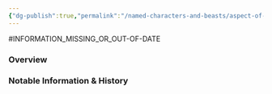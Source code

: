 ```yaml
---
{"dg-publish":true,"permalink":"/named-characters-and-beasts/aspect-of-ebis-daro/","tags":["NPC"],"updated":"2025-04-25T19:05:09.221+01:00"}
---
```


#INFORMATION_MISSING_OR_OUT-OF-DATE
### Overview


### Notable Information & History 
